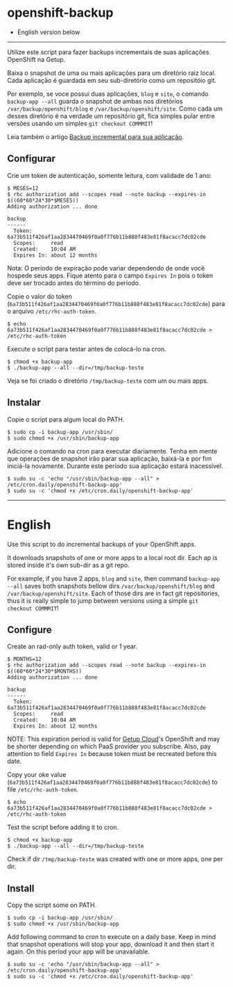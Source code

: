 openshift-backup
================


* English version below

----------

Utilize este script para fazer backups incrementais de suas aplicações OpenShift na Getup.

Baixa o snapshot de uma ou mais aplicações para um diretório raiz local. Cada aplicação é guardada
em seu sub-diretório como um repositóio git.

Por exemplo, se voce possui duas aplicações, `blog` e `site`, o comando `backup-app --all` guarda o
snapshot de ambas nos diretórios `/var/backup/openshift/blog` e `/var/backup/openshift/site`. Como
cada um desses diretório é na verdade um repositório git, fica simples pular entre versões usando um
simples `git checkout COMMMIT`!

Leia também o artigo [Backup incremental para sua aplicação](http://getupcloud.com/blog/backup-incremental-para-sua-aplicacao).

Configurar
----------

Crie um token de autenticação, somente leitura, com validade de 1 ano:

```
$ MESES=12
$ rhc authorization add --scopes read --note backup --expires-in $((60*60*24*30*$MESES))
Adding authorization ... done

backup
------
  Token:      6a73b511f426af1aa2834470469f0a0f776b11b888f483e81f8acacc7dc02cde
  Scopes:     read
  Created:    10:04 AM
  Expires In: about 12 months
```

Nota: O período de expiração pode variar dependendo de onde você hospede seus apps. Fique atento
para o campo `Expires In` pois o token deve ser trocado antes do término do período.

Copie o valor do token (`6a73b511f426af1aa2834470469f0a0f776b11b888f483e81f8acacc7dc02cde`)
para o arquivo `/etc/rhc-auth-token`.

```
$ echo 6a73b511f426af1aa2834470469f0a0f776b11b888f483e81f8acacc7dc02cde > /etc/rhc-auth-token
```

Execute o script para testar antes de colocá-lo na cron.

```
$ chmod +x backup-app
$ ./backup-app --all --dir=/tmp/backup-teste
```

Veja se foi criado o diretório `/tmp/backup-teste` com um ou mais apps.

Instalar
--------

Copie o script para algum local do PATH.

```
$ sudo cp -i backup-app /usr/sbin/
$ sudo chmod +x /usr/sbin/backup-app
```

Adicione o comando na cron para executar diariamente.
Tenha em mente que operações de snapshot irão parar sua aplicação, baixá-la e por fim iniciá-la novamente. Durante este período sua aplicação estará inacessível.

```
$ sudo su -c 'echo "/usr/sbin/backup-app --all" > /etc/cron.daily/openshift-backup-app'
$ sudo su -c 'chmod +x /etc/cron.daily/openshift-backup-app'
```

-----------------------------------------------------------------------------------------------------

English
=======

Use this script to do incremental backups of your OpenShift apps.

It downloads snapshots of one or more apps to a local root dir. Each ap is stored inside it's own sub-dir as a git repo.

For example, if you have 2 apps, `blog` and `site`, then command `backup-app --all` saves both snapshots bellow dirs `/var/backup/openshift/blog` and `/var/backup/openshift/site`. Each of those dirs are in fact git repositories, thus it is really simple to jump between versions using a simple `git checkout COMMMIT`!

Configure
---------

Create an rad-only auth token, valid or 1 year. 

```
$ MONTHS=12
$ rhc authorization add --scopes read --note backup --expires-in $((60*60*24*30*$MONTHS))
Adding authorization ... done

backup
------
  Token:      6a73b511f426af1aa2834470469f0a0f776b11b888f483e81f8acacc7dc02cde
  Scopes:     read
  Created:    10:04 AM
  Expires In: about 12 months
```

NOTE: This expiration period is valid for [Getup Cloud](http://getupcloud.com)'s OpenShift and may be shorter depending on which PaaS provider you subscribe. Also, pay attention to field `Expires In` because token must be recreated before this date.

Copy your oke value (`6a73b511f426af1aa2834470469f0a0f776b11b888f483e81f8acacc7dc02cde`) to file `/etc/rhc-auth-token`.

```
$ echo 6a73b511f426af1aa2834470469f0a0f776b11b888f483e81f8acacc7dc02cde > /etc/rhc-auth-token
```

Test the script before adding it to cron.

```
$ chmod +x backup-app
$ ./backup-app --all --dir=/tmp/backup-teste
```

Check if dir `/tmp/backup-teste` was created with one or more apps, one per dir.

Install
-------

Copy the script some on PATH.

```
$ sudo cp -i backup-app /usr/sbin/
$ sudo chmod +x /usr/sbin/backup-app
```

Add following command to cron to execute on a daily base.
Keep in mind that snapshot operations will stop your app, download it and then start it again. On this period your app will be unavailable.

```
$ sudo su -c 'echo "/usr/sbin/backup-app --all" > /etc/cron.daily/openshift-backup-app'
$ sudo su -c 'chmod +x /etc/cron.daily/openshift-backup-app'
```

